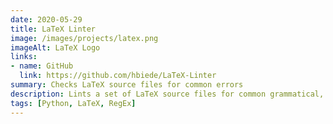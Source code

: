 ```yaml
---
date: 2020-05-29
title: LaTeX Linter
image: /images/projects/latex.png
imageAlt: LaTeX Logo
links:
- name: GitHub
  link: https://github.com/hbiede/LaTeX-Linter
summary: Checks LaTeX source files for common errors
description: Lints a set of LaTeX source files for common grammatical, spelling, and syntactical errors using user defined rule sets.
tags: [Python, LaTeX, RegEx]
---
```

